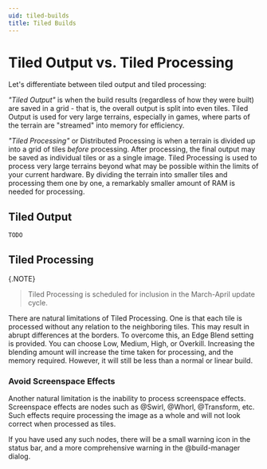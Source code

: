 ```yaml
---
uid: tiled-builds
title: Tiled Builds
---
```


# Tiled Output vs. Tiled Processing

Let's differentiate between tiled output and tiled processing:

*"Tiled Output"* is when the build results (regardless of how they were built) are saved in a grid - that is, the overall output is split into even tiles. Tiled Output is used for very large terrains, especially in games, where parts of the terrain are "streamed" into memory for efficiency.

*"Tiled Processing"* or Distributed Processing is when a terrain is divided up into a grid of tiles *before* processing. After processing, the final output may be saved as individual tiles or as a single image. Tiled Processing is used to process very large terrains beyond what may be possible within the limits of your current hardware. By dividing the terrain into smaller tiles and processing them one by one, a remarkably smaller amount of RAM is needed for processing.

## Tiled Output

`TODO`

## Tiled Processing

{.NOTE}
> Tiled Processing is scheduled for inclusion in the March-April update cycle.

There are natural limitations of Tiled Processing. One is that each tile is processed without any relation to the neighboring tiles. This may result in abrupt differences at the borders. To overcome this, an Edge Blend setting is provided. You can choose Low, Medium, High, or Overkill. Increasing the blending amount will increase the time taken for processing, and the memory required. However, it will still be less than a normal or linear build.

### Avoid Screenspace Effects

Another natural limitation is the inability to process screenspace effects. Screenspace effects are nodes such as @Swirl, @Whorl, @Transform, etc. Such effects require processing the image as a whole and will not look correct when processed as tiles.

If you have used any such nodes, there will be a small warning icon in the status bar, and a more comprehensive warning in the @build-manager dialog.
